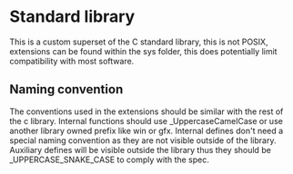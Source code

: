# Standard library

This is a custom superset of the C standard library, this is not POSIX, extensions can be found within the sys folder, this does potentially limit compatibility with most software.

## Naming convention

The conventions used in the extensions should be similar with the rest of the c library.
Internal functions should use _UppercaseCamelCase or use another library owned prefix like win or gfx.
Internal defines don't need a special naming convention as they are not visible outside of the library.
Auxiliary defines will be visible outside the library thus they should be _UPPERCASE_SNAKE_CASE to comply with the spec.
